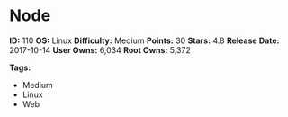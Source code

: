 # Node

**ID:** 110
**OS:** Linux
**Difficulty:** Medium
**Points:** 30
**Stars:** 4.8
**Release Date:** 2017-10-14
**User Owns:** 6,034
**Root Owns:** 5,372

**Tags:**
- Medium
- Linux
- Web

